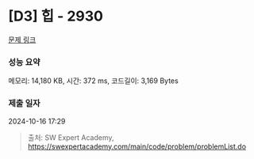 # [D3] 힙 - 2930 

[문제 링크](https://swexpertacademy.com/main/code/problem/problemDetail.do?contestProbId=AV-Tj7ya3jYDFAXr) 

### 성능 요약

메모리: 14,180 KB, 시간: 372 ms, 코드길이: 3,169 Bytes

### 제출 일자

2024-10-16 17:29



> 출처: SW Expert Academy, https://swexpertacademy.com/main/code/problem/problemList.do